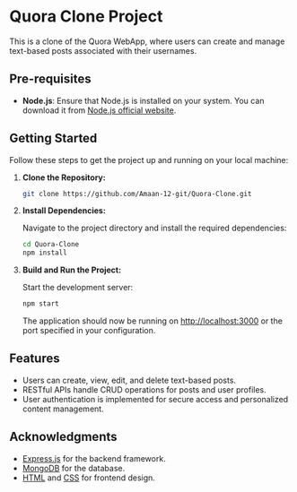 # Quora Clone Project

This is a clone of the Quora WebApp, where users can create and manage text-based posts associated with their usernames.

## Pre-requisites

- **Node.js**: Ensure that Node.js is installed on your system. You can download it from [Node.js official website](https://nodejs.org/).

## Getting Started

Follow these steps to get the project up and running on your local machine:

1. **Clone the Repository:**

   ```bash
   git clone https://github.com/Amaan-12-git/Quora-Clone.git
   ```

2. **Install Dependencies:**

   Navigate to the project directory and install the required dependencies:

   ```bash
   cd Quora-Clone
   npm install
   ```

3. **Build and Run the Project:**

   Start the development server:

   ```bash
   npm start
   ```

   The application should now be running on [http://localhost:3000](http://localhost:3000) or the port specified in your configuration.

## Features

- Users can create, view, edit, and delete text-based posts.
- RESTful APIs handle CRUD operations for posts and user profiles.
- User authentication is implemented for secure access and personalized content management.

## Acknowledgments

- [Express.js](https://expressjs.com/) for the backend framework.
- [MongoDB](https://www.mongodb.com/) for the database.
- [HTML](https://developer.mozilla.org/en-US/docs/Web/HTML) and [CSS](https://developer.mozilla.org/en-US/docs/Web/CSS) for frontend design.
